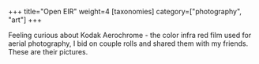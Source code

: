+++
title="Open EIR"
weight=4
[taxonomies]
category=["photography", "art"]
+++

Feeling curious about Kodak Aerochrome - the color infra red film used for aerial photography, I bid on couple rolls and shared them with my friends. These are their pictures.